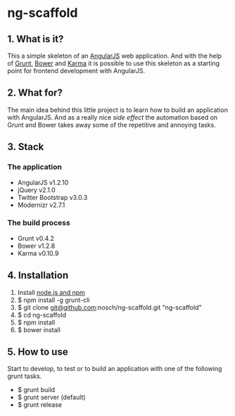 # ng-scaffold

## 1. What is it?
This a simple skeleton of an [AngularJS](http://angularjs.org/) web application. And with the help of [Grunt](http://gruntjs.com/), [Bower](http://bower.io/) and [Karma](http://karma-runner.github.io/) it is possible to use this skeleton as a starting point for frontend development with AngularJS.

## 2. What for?
The main idea behind this little project is to learn how to build an application with AngularJS. And as a really nice *side effect* the automation based on Grunt and Bower takes away some of the repetitive and annoying tasks.

## 3. Stack
### The application

- AngularJS v1.2.10
- jQuery v2.1.0
- Twitter Bootstrap v3.0.3
- Modernizr v2.7.1

### The build process

- Grunt v0.4.2
- Bower v1.2.8
- Karma v0.10.9

## 4. Installation

1. Install [node.js and npm](http://nodejs.org/download/ "Download node.js")
2. $ npm install -g grunt-cli
3. $ git clone git@github.com:nosch/ng-scaffold.git "ng-scaffold"
4. $ cd ng-scaffold
5. $ npm install
6. $ bower install

## 5. How to use
Start to develop, to test or to build an application with one of the following grunt tasks.

- $ grunt build
- $ grunt server (default)
- $ grunt release
